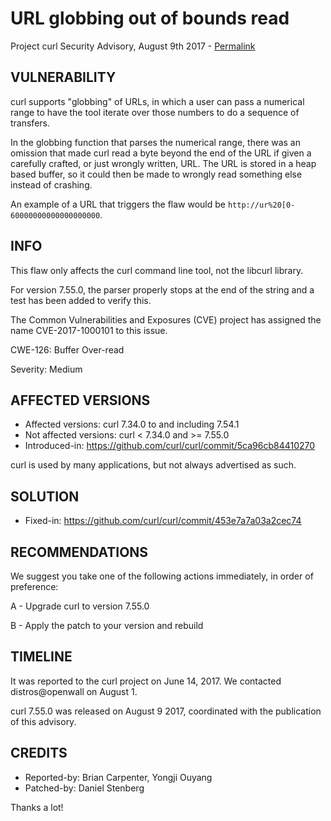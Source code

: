 URL globbing out of bounds read
===============================

Project curl Security Advisory, August 9th 2017 -
[Permalink](https://curl.se/docs/CVE-2017-1000101.html)

VULNERABILITY
-------------

curl supports "globbing" of URLs, in which a user can pass a numerical range
to have the tool iterate over those numbers to do a sequence of transfers.

In the globbing function that parses the numerical range, there was an
omission that made curl read a byte beyond the end of the URL if given a
carefully crafted, or just wrongly written, URL. The URL is stored in a heap
based buffer, so it could then be made to wrongly read something else instead
of crashing.

An example of a URL that triggers the flaw would be
`http://ur%20[0-60000000000000000000`.

INFO
----

This flaw only affects the curl command line tool, not the libcurl
library.

For version 7.55.0, the parser properly stops at the end of the string and a
test has been added to verify this.

The Common Vulnerabilities and Exposures (CVE) project has assigned the name
CVE-2017-1000101 to this issue.

CWE-126: Buffer Over-read

Severity: Medium

AFFECTED VERSIONS
-----------------

- Affected versions: curl 7.34.0 to and including 7.54.1
- Not affected versions: curl < 7.34.0 and >= 7.55.0
- Introduced-in: https://github.com/curl/curl/commit/5ca96cb84410270

curl is used by many applications, but not always advertised as such.

SOLUTION
------------

- Fixed-in: https://github.com/curl/curl/commit/453e7a7a03a2cec74

RECOMMENDATIONS
---------------

We suggest you take one of the following actions immediately, in order of
preference:

 A - Upgrade curl to version 7.55.0

 B - Apply the patch to your version and rebuild

TIMELINE
---------

It was reported to the curl project on June 14, 2017.  We contacted
distros@openwall on August 1.

curl 7.55.0 was released on August 9 2017, coordinated with the publication of
this advisory.

CREDITS
-------

- Reported-by: Brian Carpenter, Yongji Ouyang
- Patched-by: Daniel Stenberg

Thanks a lot!
